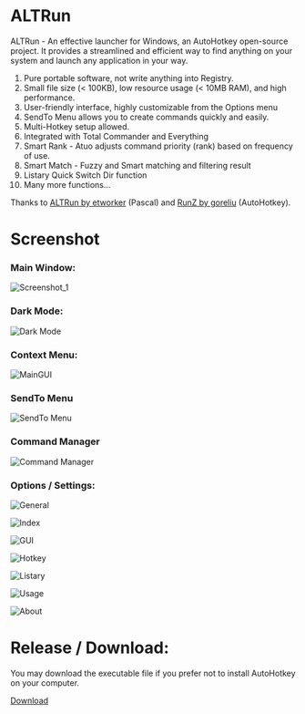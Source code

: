 # ALTRun
ALTRun - An effective launcher for Windows, an AutoHotkey open-source project.
It provides a streamlined and efficient way to find anything on your system and launch any application in your way. 

1. Pure portable software, not write anything into Registry.
2. Small file size (< 100KB), low resource usage (< 10MB RAM), and high performance.
3. User-friendly interface, highly customizable from the Options menu
4. SendTo Menu allows you to create commands quickly and easily.
5. Multi-Hotkey setup allowed.
6. Integrated with Total Commander and Everything
7. Smart Rank - Atuo adjusts command priority (rank) based on frequency of use.
8. Smart Match - Fuzzy and Smart matching and filtering result
9. Listary Quick Switch Dir function
10. Many more functions...

Thanks to [ALTRun by etworker](https://github.com/etworker/ALTRun) (Pascal) and [RunZ by goreliu](https://github.com/goreliu/runz) (AutoHotkey).

# Screenshot

### Main Window:
![Screenshot_1](https://github.com/zhugecaomao/ALTRun/assets/11486126/db441712-cc6e-4787-8115-164395843fa8)

### Dark Mode:
![Dark Mode](https://github.com/user-attachments/assets/2ce70d3f-f84c-4f0a-a7a3-d037642f3604)

### Context Menu:
![MainGUI](https://github.com/user-attachments/assets/30901d12-edb1-4780-9c23-2e4d91956898)

### SendTo Menu
![SendTo Menu](https://github.com/user-attachments/assets/7b718b25-3461-4b70-8b45-6b10e4489938)

### Command Manager
![Command Manager](https://github.com/user-attachments/assets/31a9d6ff-ae9a-4e81-9f66-fb62feb41cb5)

### Options / Settings:
![General](https://github.com/user-attachments/assets/9171b303-3e40-4bc5-a34e-d1a4c5134040)

![Index](https://github.com/user-attachments/assets/8dbd6f9a-f761-493d-a0e9-c3e88c972a2a)

![GUI](https://github.com/user-attachments/assets/264ef125-f571-4235-b648-df2b70ff8e01)

![Hotkey](https://github.com/user-attachments/assets/7859bcfb-5496-4052-8506-1d83b3dcedf3)

![Listary](https://github.com/user-attachments/assets/7b07a8b3-063a-4dfd-b40f-eac31946a3f5)

![Usage](https://github.com/user-attachments/assets/1f71ac01-bb32-4901-a3df-15a94a765cc1)

![About](https://github.com/user-attachments/assets/026d16e6-7dca-4b92-a6e0-069d93929c65)

# Release / Download:

You may download the executable file if you prefer not to install AutoHotkey on your computer.

[Download](https://github.com/zhugecaomao/ALTRun/releases)
